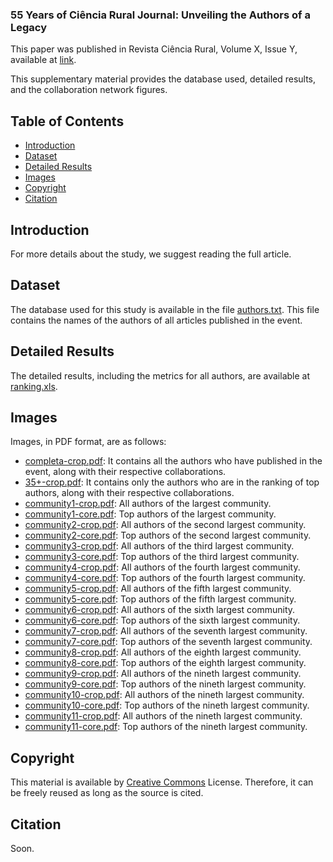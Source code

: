 ### 55 Years of Ciência Rural Journal: Unveiling the Authors of a Legacy

This paper was published in Revista Ciência Rural, Volume X, Issue Y, available at [link](https://revista.acm.org.br).

This supplementary material provides the database used, detailed results, and the collaboration network figures.

## Table of Contents

- [Introduction](#Introduction)
- [Dataset](#Dataset)
- [Detailed Results](#Detailed-Results)
- [Images](#Images)
- [Copyright](#Copyright)
- [Citation](#Citation)

## Introduction

For more details about the study, we suggest reading the full article.

## Dataset

The database used for this study is available in the file [authors.txt](https://github.com/Sandrocamargo/publications/blob/main/cienciarural2024/autores.txt). This file contains the names of the authors of all articles published in the event.

## Detailed Results

The detailed results, including the metrics for all authors, are available at [ranking.xls](https://github.com/Sandrocamargo/publications/blob/main/cienciarural2024/ranking.xls). 

## Images

Images, in PDF format, are as follows:
- [completa-crop.pdf](https://github.com/Sandrocamargo/publications/blob/main/cienciarural2024/completa-crop.pdf): It contains all the authors who have published in the event, along with their respective collaborations.
- [35+-crop.pdf](https://github.com/Sandrocamargo/publications/blob/main/cienciarural2024/35+-crop.pdf): It contains only the authors who are in the ranking of top authors, along with their respective collaborations.
- [community1-crop.pdf](https://github.com/Sandrocamargo/publications/blob/main/cienciarural2024/com1-crop.pdf): All authors of the largest community.
- [community1-core.pdf](https://github.com/Sandrocamargo/publications/blob/main/cienciarural2024/com1-15+-crop.pdf): Top authors of the largest community.
- [community2-crop.pdf](https://github.com/Sandrocamargo/publications/blob/main/cienciarural2024/com2-crop.pdf): All authors of the second largest community.
- [community2-core.pdf](https://github.com/Sandrocamargo/publications/blob/main/cienciarural2024/com2-15+-crop.pdf): Top authors of the second largest community.
- [community3-crop.pdf](https://github.com/Sandrocamargo/publications/blob/main/cienciarural2024/com3-crop.pdf): All authors of the third largest community.
- [community3-core.pdf](https://github.com/Sandrocamargo/publications/blob/main/cienciarural2024/com3-15+-crop.pdf): Top authors of the third largest community.
- [community4-crop.pdf](https://github.com/Sandrocamargo/publications/blob/main/cienciarural2024/com4-crop.pdf): All authors of the fourth largest community.
- [community4-core.pdf](https://github.com/Sandrocamargo/publications/blob/main/cienciarural2024/com4-15+-crop.pdf): Top authors of the fourth largest community.
- [community5-crop.pdf](https://github.com/Sandrocamargo/publications/blob/main/cienciarural2024/com5-crop.pdf): All authors of the fifth largest community.
- [community5-core.pdf](https://github.com/Sandrocamargo/publications/blob/main/cienciarural2024/com5-15+-crop.pdf): Top authors of the fifth largest community.
- [community6-crop.pdf](https://github.com/Sandrocamargo/publications/blob/main/cienciarural2024/com6-crop.pdf): All authors of the sixth largest community.
- [community6-core.pdf](https://github.com/Sandrocamargo/publications/blob/main/cienciarural2024/com6-15+-crop.pdf): Top authors of the sixth largest community.
- [community7-crop.pdf](https://github.com/Sandrocamargo/publications/blob/main/cienciarural2024/com7-crop.pdf): All authors of the seventh largest community.
- [community7-core.pdf](https://github.com/Sandrocamargo/publications/blob/main/cienciarural2024/com7-15+-crop.pdf): Top authors of the seventh largest community.
- [community8-crop.pdf](https://github.com/Sandrocamargo/publications/blob/main/cienciarural2024/com8-crop.pdf): All authors of the eighth largest community.
- [community8-core.pdf](https://github.com/Sandrocamargo/publications/blob/main/cienciarural2024/com8-15+-crop.pdf): Top authors of the eighth largest community.
- [community9-crop.pdf](https://github.com/Sandrocamargo/publications/blob/main/cienciarural2024/com9-crop.pdf): All authors of the nineth largest community.
- [community9-core.pdf](https://github.com/Sandrocamargo/publications/blob/main/cienciarural2024/com9-15+-crop.pdf): Top authors of the nineth largest community.
- [community10-crop.pdf](https://github.com/Sandrocamargo/publications/blob/main/cienciarural2024/com10-crop.pdf): All authors of the nineth largest community.
- [community10-core.pdf](https://github.com/Sandrocamargo/publications/blob/main/cienciarural2024/com10-15+-crop.pdf): Top authors of the nineth largest community.
- [community11-crop.pdf](https://github.com/Sandrocamargo/publications/blob/main/cienciarural2024/com11-crop.pdf): All authors of the nineth largest community.
- [community11-core.pdf](https://github.com/Sandrocamargo/publications/blob/main/cienciarural2024/com11-15+-crop.pdf): Top authors of the nineth largest community.
## Copyright

This material is available by [Creative Commons](https://creativecommons.org/licenses/by/3.0/) License. Therefore, it can be freely reused as long as the source is cited.

## Citation

Soon.
